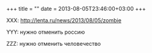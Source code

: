 +++
title = ""
date = 2013-08-05T23:46:00+03:00
+++

XXX: http://lenta.ru/news/2013/08/05/zombie


YYY: нужно отменить россию


ZZZ: нужно отменить человечество



